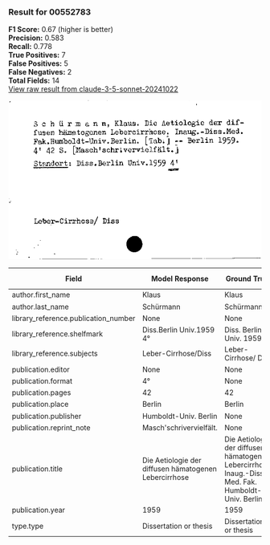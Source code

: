 ### Result for 00552783
**F1 Score:** 0.67 (higher is better)<br>**Precision:** 0.583<br>**Recall:** 0.778<br>**True Positives:** 7<br>**False Positives:** 5<br>**False Negatives:** 2<br>**Total Fields:** 14<br>[View raw result from claude-3-5-sonnet-20241022](https://github.com/RISE-UNIBAS/humanities_data_benchmark/blob/main/results/2025-09-02/T0143/request_T0143_00552783.json)

<img src="https://github.com/RISE-UNIBAS/humanities_data_benchmark/blob/main/benchmarks/zettelkatalog/images/00552783.jpg?raw=true" alt="00552783" width="600px">

| Field | Model Response | Ground Truth | Fuzzy Score | Match |
|-------|----------------|--------------|-------------|-------|
| author.first_name | Klaus | Klaus | 1.000 | ✅ |
| author.last_name | Schürmann | Schürmann | 1.000 | ✅ |
| library_reference.publication_number | None | None | 1.000 | ✅ |
| library_reference.shelfmark | Diss.Berlin Univ.1959 4° | Diss. Berlin Univ. 1959 4' | 0.920 | ❌ |
| library_reference.subjects | Leber-Cirrhose/Diss | Leber-Cirrhose/ Diss | 0.974 | ✅ |
| publication.editor | None | None | 1.000 | ✅ |
| publication.format | 4° | None | 0.000 | ❌ |
| publication.pages | 42 | 42 | 1.000 | ✅ |
| publication.place | Berlin | Berlin | 1.000 | ✅ |
| publication.publisher | Humboldt-Univ. Berlin | None | 0.000 | ❌ |
| publication.reprint_note | Masch'schrivervielfält. | None | 0.000 | ❌ |
| publication.title | Die Aetiologie der diffusen hämatogenen Lebercirrhose | Die Aetiologie der diffusen hämatogenen Lebercirrhose. Inaug.-Diss. Med. Fak. Humboldt-Univ. Berlin. | 0.693 | ❌ |
| publication.year | 1959 | 1959 | 1.000 | ✅ |
| type.type | Dissertation or thesis | Dissertation or thesis | 1.000 | ✅ |
